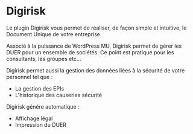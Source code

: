 # Digirisk

Le plugin Digirisk vous permet de réaliser, de façon simple et intuitive, le Document Unique de votre entreprise. 

Associé à la puissance de WordPress MU, Digirisk permet de gérer les DUER pour un ensemble de sociétés. Ce point est pratique pour les consultants, les groupes etc...

Digirisk permet aussi la gestion des données liées à la sécurité de votre personnel tel que :
* La gestion des EPIs
* L'historique des causeries sécurité

Digirisk génére automatique :
* Affichage légal
* Impression du DUER
